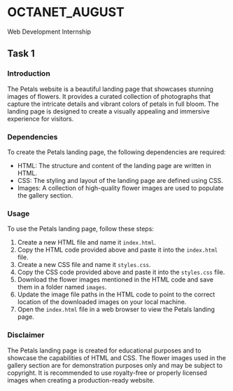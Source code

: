 # OCTANET_AUGUST
Web Development Internship
## Task 1
### Introduction
The Petals website is a beautiful landing page that showcases stunning images of flowers. It provides a curated collection of photographs that capture the intricate details and vibrant colors of petals in full bloom. The landing page is designed to create a visually appealing and immersive experience for visitors.

### Dependencies
To create the Petals landing page, the following dependencies are required:
- HTML: The structure and content of the landing page are written in HTML.
- CSS: The styling and layout of the landing page are defined using CSS.
- Images: A collection of high-quality flower images are used to populate the gallery section.

### Usage
To use the Petals landing page, follow these steps:
1. Create a new HTML file and name it `index.html`.
2. Copy the HTML code provided above and paste it into the `index.html` file.
3. Create a new CSS file and name it `styles.css`.
4. Copy the CSS code provided above and paste it into the `styles.css` file.
5. Download the flower images mentioned in the HTML code and save them in a folder named `images`.
6. Update the image file paths in the HTML code to point to the correct location of the downloaded images on your local machine.
7. Open the `index.html` file in a web browser to view the Petals landing page.

### Disclaimer
The Petals landing page is created for educational purposes and to showcase the capabilities of HTML and CSS. The flower images used in the gallery section are for demonstration purposes only and may be subject to copyright. It is recommended to use royalty-free or properly licensed images when creating a production-ready website.
